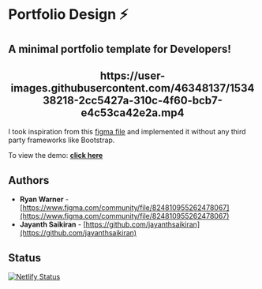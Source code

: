 # Portfolio Design ⚡️ 

## A minimal portfolio template for Developers!

<h2 align="center">
 https://user-images.githubusercontent.com/46348137/153438218-2cc5427a-310c-4f60-bcb7-e4c53ca42e2a.mp4
</h2>

I took inspiration from this [figma file](https://www.figma.com/community/file/824810955262478067) and implemented it without any third party frameworks like Bootstrap.

To view the demo: **[click here](https://jayanthsaikiran-portfolio-template.netlify.app/)**

## Authors
- **Ryan Warner** - [https://www.figma.com/community/file/824810955262478067](https://www.figma.com/community/file/824810955262478067)
- **Jayanth Saikiran** - [https://github.com/jayanthsaikiran](https://github.com/jayanthsaikiran)

## Status
[![Netlify Status](https://api.netlify.com/api/v1/badges/91cea981-59e2-443c-b5b8-5d49a4b0b453/deploy-status)](https://app.netlify.com/sites/jayanthsaikiran-portfolio-template/deploys)

